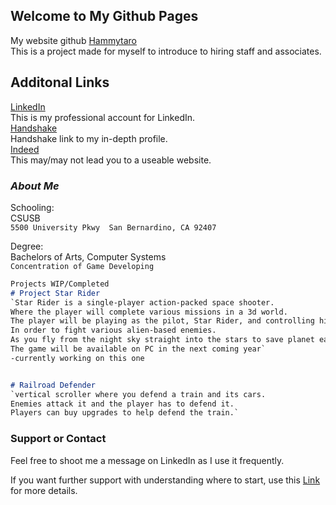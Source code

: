 


## Welcome to My Github Pages

My website github [Hammytaro](https://github.com/Hammytaro/cse4050/edit/gh-pages/index.md) <br/>
This is a project made for myself to introduce to hiring staff and associates. 


## Additonal Links
[LinkedIn](https://https://www.linkedin.com/in/sean-akins-csegame-designer/) <br/>
This is my professional account for LinkedIn.<br/>
[Handshake](https://csusb.joinhandshake.com/users/8592457) <br/>
Handshake link to my in-depth profile. <br/>
[Indeed](https://my.indeed.com/resume?hl=en&co=US&from=gnav-acme--jobseeker-contributions-webapp/) <br/>
This may/may not lead you to a useable website. <br/> 

### _About Me_

Schooling: <br/>
CSUSB <br/>
`5500 University Pkwy 
San Bernardino, CA 92407` <br/>

Degree: <br/>
Bachelors of Arts, Computer Systems <br/>
`Concentration of Game Developing` <br/>

```markdown
Projects WIP/Completed
# Project Star Rider
`Star Rider is a single-player action-packed space shooter. 
Where the player will complete various missions in a 3d world. 
The player will be playing as the pilot, Star Rider, and controlling his ship Sirius. 
In order to fight various alien-based enemies.
As you fly from the night sky straight into the stars to save planet earth. 
The game will be available on PC in the next coming year`
-currently working on this one


# Railroad Defender
`vertical scroller where you defend a train and its cars. 
Enemies attack it and the player has to defend it. 
Players can buy upgrades to help defend the train.`

```

### Support or Contact
Feel free to shoot me a message on LinkedIn as I use it frequently.



If you want further support with understanding where to start, use this [Link](https://guides.github.com/features/mastering-markdown/) <br/>
for more details. 

